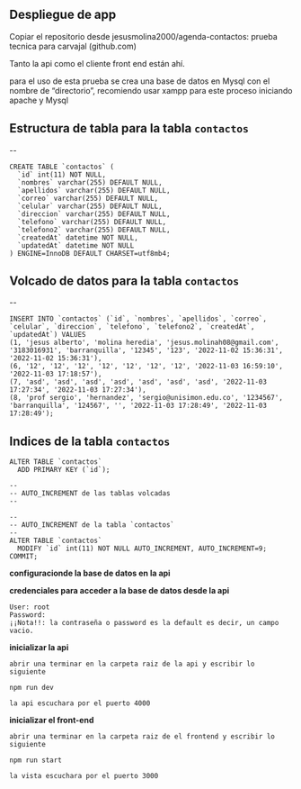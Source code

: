 ## Despliegue de app

Copiar el repositorio desde jesusmolina2000/agenda-contactos: prueba tecnica para carvajal (github.com)

Tanto la api como el cliente front end están ahí.

para el uso de esta prueba se crea una base de datos en Mysql con el nombre de “directorio”, recomiendo usar xampp para este proceso iniciando apache y Mysql

## Estructura de tabla para la tabla `contactos`
--
```
CREATE TABLE `contactos` (
  `id` int(11) NOT NULL,
  `nombres` varchar(255) DEFAULT NULL,
  `apellidos` varchar(255) DEFAULT NULL,
  `correo` varchar(255) DEFAULT NULL,
  `celular` varchar(255) DEFAULT NULL,
  `direccion` varchar(255) DEFAULT NULL,
  `telefono` varchar(255) DEFAULT NULL,
  `telefono2` varchar(255) DEFAULT NULL,
  `createdAt` datetime NOT NULL,
  `updatedAt` datetime NOT NULL
) ENGINE=InnoDB DEFAULT CHARSET=utf8mb4;
```
## Volcado de datos para la tabla `contactos`
--
```
INSERT INTO `contactos` (`id`, `nombres`, `apellidos`, `correo`, `celular`, `direccion`, `telefono`, `telefono2`, `createdAt`, `updatedAt`) VALUES
(1, 'jesus alberto', 'molina heredia', 'jesus.molinah08@gmail.com', '3183016931', 'barranquilla', '12345', '123', '2022-11-02 15:36:31', '2022-11-02 15:36:31'),
(6, '12', '12', '12', '12', '12', '12', '12', '2022-11-03 16:59:10', '2022-11-03 17:18:57'),
(7, 'asd', 'asd', 'asd', 'asd', 'asd', 'asd', 'asd', '2022-11-03 17:27:34', '2022-11-03 17:27:34'),
(8, 'prof sergio', 'hernandez', 'sergio@unisimon.edu.co', '1234567', 'barranquilla', '124567', '', '2022-11-03 17:28:49', '2022-11-03 17:28:49');
```
## Indices de la tabla `contactos`
```
ALTER TABLE `contactos`
  ADD PRIMARY KEY (`id`);

--
-- AUTO_INCREMENT de las tablas volcadas
--

--
-- AUTO_INCREMENT de la tabla `contactos`
--
ALTER TABLE `contactos`
  MODIFY `id` int(11) NOT NULL AUTO_INCREMENT, AUTO_INCREMENT=9;
COMMIT;
```
**configuracionde la base de datos en la api**


**credenciales para acceder a la base de datos desde la api**
```
User: root
Password: 
¡¡Nota!!: la contraseña o password es la default es decir, un campo vacio.
```
**inicializar la api**
```
abrir una terminar en la carpeta raiz de la api y escribir lo siguiente

npm run dev

la api escuchara por el puerto 4000
```

**inicializar el front-end**
```
abrir una terminar en la carpeta raiz de el frontend y escribir lo siguiente

npm run start

la vista escuchara por el puerto 3000
```